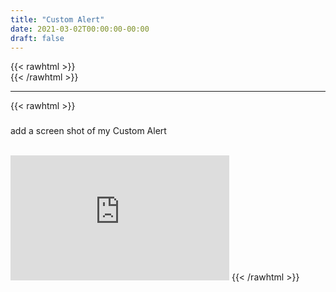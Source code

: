 ```yaml
---
title: "Custom Alert"
date: 2021-03-02T00:00:00-00:00
draft: false
---
```

{{< rawhtml >}}
<br />
{{< /rawhtml >}}

***
{{< rawhtml >}}
<h3></h3>

add a screen shot of my Custom Alert

<br />




<!-- https://www.youtube.com/watch?v=NP7H_LjTZGw -->

<iframe width="350" height="200" src="https://www.youtube.com/embed/NP7H_LjTZGw" title="YouTube video player" frameborder="0" allow="accelerometer; clipboard-write; encrypted-media; gyroscope; picture-in-picture" allowfullscreen></iframe>
{{< /rawhtml >}}
